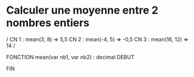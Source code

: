 # Calculer une moyenne entre 2 nombres entiers

/
    CN 1 : mean(3, 8) => 5,5
    CN 2 : mean(-4, 5) => -0,5
    CN 3 : mean(16, 12) => 14
/

FONCTION mean(var nb1, var nb2) : decimal
DEBUT
    
FIN
